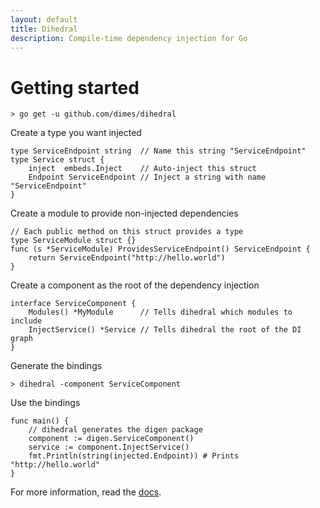 ```yaml
---
layout: default
title: Dihedral
description: Compile-time dependency injection for Go
---
```


# Getting started

    > go get -u github.com/dimes/dihedral

Create a type you want injected

    type ServiceEndpoint string  // Name this string "ServiceEndpoint"
    type Service struct {
        inject  embeds.Inject    // Auto-inject this struct 
        Endpoint ServiceEndpoint // Inject a string with name "ServiceEndpoint"
    }

Create a module to provide non-injected dependencies

    // Each public method on this struct provides a type
    type ServiceModule struct {}
    func (s *ServiceModule) ProvidesServiceEndpoint() ServiceEndpoint {
        return ServiceEndpoint("http://hello.world")
    }

Create a component as the root of the dependency injection

    interface ServiceComponent {
        Modules() *MyModule      // Tells dihedral which modules to include
        InjectService() *Service // Tells dihedral the root of the DI graph
    }

Generate the bindings

    > dihedral -component ServiceComponent

Use the bindings

    func main() {
        // dihedral generates the digen package
        component := digen.ServiceComponent()
        service := component.InjectService()
        fmt.Println(string(injected.Endpoint)) # Prints "http://hello.world"
    }

For more information, read the [docs](/docs).
